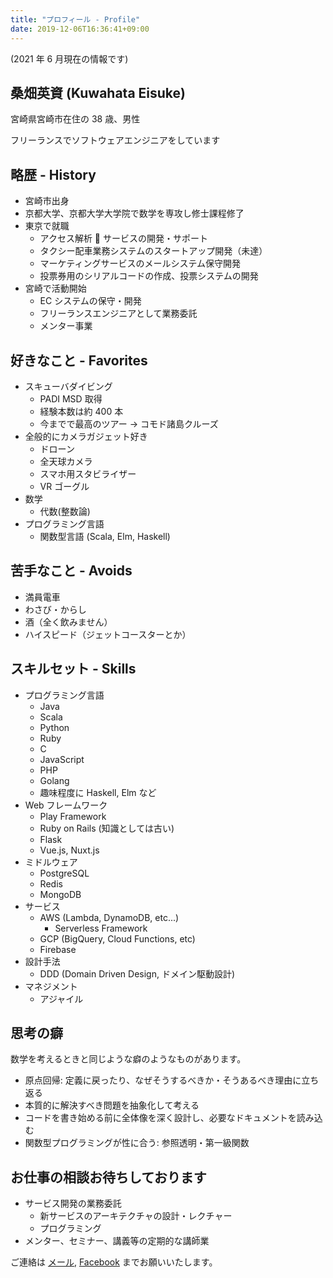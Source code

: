 ```yaml
---
title: "プロフィール - Profile"
date: 2019-12-06T16:36:41+09:00
---
```


(2021 年 6 月現在の情報です)

## 桑畑英資 (Kuwahata Eisuke)

宮崎県宮崎市在住の 38 歳、男性

フリーランスでソフトウェアエンジニアをしています

## 略歴 - History

- 宮崎市出身
- 京都大学、京都大学大学院で数学を専攻し修士課程修了
- 東京で就職
  - アクセス解析  サービスの開発・サポート
  - タクシー配車業務システムのスタートアップ開発（未達）
  - マーケティングサービスのメールシステム保守開発
  - 投票券用のシリアルコードの作成、投票システムの開発
- 宮崎で活動開始
  - EC システムの保守・開発
  - フリーランスエンジニアとして業務委託
  - メンター事業

## 好きなこと - Favorites

- スキューバダイビング
  - PADI MSD 取得
  - 経験本数は約 400 本
  - 今までで最高のツアー → コモド諸島クルーズ
- 全般的にカメラガジェット好き
  - ドローン
  - 全天球カメラ
  - スマホ用スタビライザー
  - VR ゴーグル
- 数学
  - 代数(整数論)
- プログラミング言語
  - 関数型言語 (Scala, Elm, Haskell)

## 苦手なこと - Avoids

- 満員電車
- わさび・からし
- 酒（全く飲みません）
- ハイスピード（ジェットコースターとか）

## スキルセット - Skills

- プログラミング言語
  - Java
  - Scala
  - Python
  - Ruby
  - C
  - JavaScript
  - PHP
  - Golang
  - 趣味程度に Haskell, Elm など
- Web フレームワーク
  - Play Framework
  - Ruby on Rails (知識としては古い)
  - Flask
  - Vue.js, Nuxt.js
- ミドルウェア
  - PostgreSQL
  - Redis
  - MongoDB
- サービス
  - AWS (Lambda, DynamoDB, etc...)
    - Serverless Framework
  - GCP (BigQuery, Cloud Functions, etc)
  - Firebase
- 設計手法
  - DDD (Domain Driven Design, ドメイン駆動設計)
- マネジメント
  - アジャイル

## 思考の癖

数学を考えるときと同じような癖のようなものがあります。

- 原点回帰: 定義に戻ったり、なぜそうするべきか・そうあるべき理由に立ち返る
- 本質的に解決すべき問題を抽象化して考える
- コードを書き始める前に全体像を深く設計し、必要なドキュメントを読み込む
- 関数型プログラミングが性に合う: 参照透明・第一級関数

## お仕事の相談お待ちしております

- サービス開発の業務委託
  - 新サービスのアーキテクチャの設計・レクチャー
  - プログラミング
- メンター、セミナー、講義等の定期的な講師業

ご連絡は [メール](mailto:mather314+work@gmail.com), [Facebook](https://facebook.com/ekuwahata) までお願いいたします。
